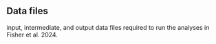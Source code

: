 ## Data files 

input, intermediate, and output data files required to run the analyses in Fisher et al. 2024.


